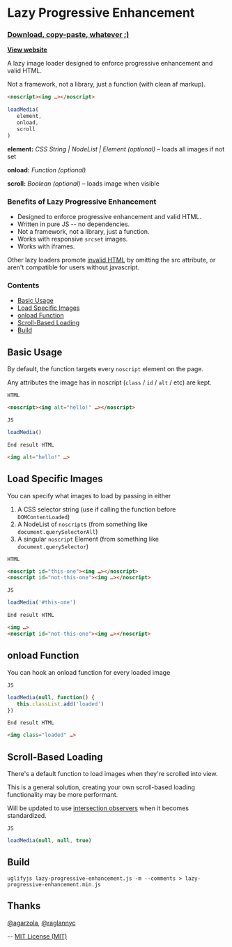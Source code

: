 # Lazy Progressive Enhancement

### [Download, copy-paste, whatever ;)](lazy-progressive-enhancement.min.js)

**[View website](http://tylerdeitz.co/lazy-progressive-enhancement/)**

A lazy image loader designed to enforce progressive enhancement and valid HTML.

Not a framework, not a library, just a function (with clean af markup).

``` html
<noscript><img …></noscript>
```

``` js
loadMedia(
   element,
   onload,
   scroll
)
```
**element:** *CSS String | NodeList | Element (optional)* – loads all images if not set

**onload:** *Function (optional)*

**scroll:** *Boolean (optional)* – loads image when visible

### Benefits of Lazy Progressive Enhancement
 - Designed to enforce progressive enhancement and valid HTML.
 - Written in pure JS -- no dependencies.
 - Not a framework, not a library, just a function.
 - Works with responsive `srcset` images.
 - Works with iframes.

Other lazy loaders promote [invalid HTML](https://www.w3.org/TR/html5/embedded-content-0.html#attr-img-src) by omitting the src attribute, or aren't compatible for users without javascript.

### Contents
 - [Basic Usage](#basic-usage)
 - [Load Specific Images](#load-specific-images)
 - [onload Function](#onload-function)
 - [Scroll-Based Loading](#scroll-based-loading)
 - [Build](#build)

## Basic Usage

By default, the function targets every `noscript` element on the page.

Any attributes the image has in noscript (`class` / `id` / `alt` / etc) are kept.

`HTML`
```html
<noscript><img alt="hello!" …></noscript>
```

`JS`
```js
loadMedia()
```

`End result HTML`
```html
<img alt="hello!" …>
```

## Load Specific Images

You can specify what images to load by passing in either
 1. A CSS selector string (use if calling the function before `DOMContentLoaded`)
 2. A NodeList of `noscript`s (from something like `document.querySelectorAll`)
 3. A singular `noscript` Element (from something like `document.querySelector`)

`HTML`
```html
<noscript id="this-one"><img …></noscript>
<noscript id="not-this-one"><img …></noscript>
```

`JS`
```js
loadMedia('#this-one')
```

`End result HTML`
```html
<img …>
<noscript id="not-this-one"><img …></noscript>
```

## onload Function

You can hook an onload function for every loaded image

`JS`
```js
loadMedia(null, function() {
   this.classList.add('loaded')
})
```

`End result HTML`
```html
<img class="loaded" …>
```

## Scroll-Based Loading

There's a default function to load images when they're scrolled into view.

This is a general solution, creating your own scroll-based loading functionality may be more performant.

Will be updated to use [intersection observers](https://github.com/WICG/IntersectionObserver) when it becomes standardized.

`JS`
``` js
loadMedia(null, null, true)
```

## Build
`uglifyjs lazy-progressive-enhancement.js -m --comments > lazy-progressive-enhancement.min.js`

## Thanks
[@agarzola](https://github.com/agarzola), [@raglannyc](https://github.com/raglannyc)

--
[MIT License (MIT)](LICENSE)
